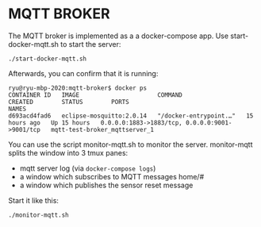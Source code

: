 # MQTT BROKER

The MQTT broker is implemented as a a docker-compose app. Use start-docker-mqtt.sh
to start the server:
```
./start-docker-mqtt.sh
```

Afterwards, you can confirm that it is running:
```
ryu@ryu-mbp-2020:mqtt-broker$ docker ps
CONTAINER ID   IMAGE                      COMMAND                  CREATED        STATUS        PORTS                                            NAMES
d693acd4fad6   eclipse-mosquitto:2.0.14   "/docker-entrypoint.…"   15 hours ago   Up 15 hours   0.0.0.0:1883->1883/tcp, 0.0.0.0:9001->9001/tcp   mqtt-test-broker_mqttserver_1
```

You can use the script monitor-mqtt.sh to monitor the server. monitor-mqtt splits the window into 3 tmux panes:
 - mqtt server log (via ```docker-compose logs```)
 - a window which subscribes to MQTT messages home/#
 - a window which publishes the sensor reset message

Start it like this:

```
./monitor-mqtt.sh
```

